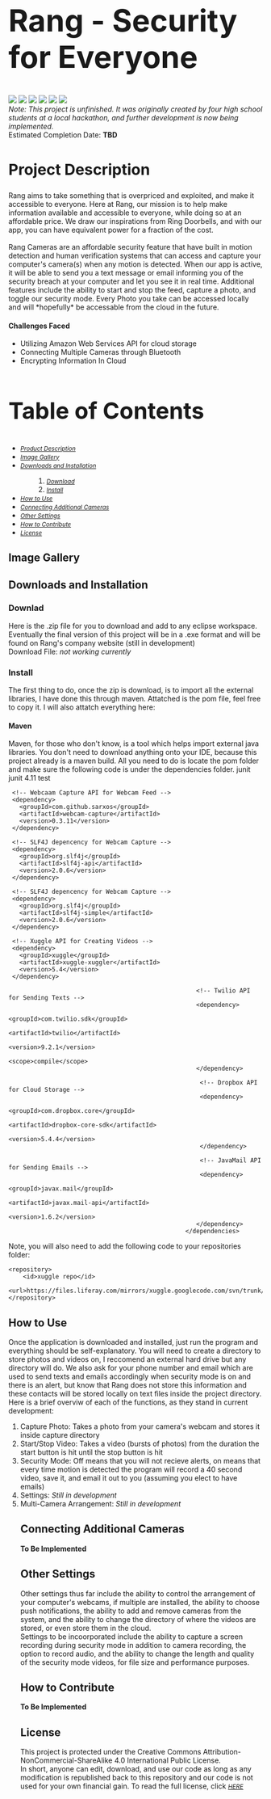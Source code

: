 <h1 style="font-size:60px;"> Rang - Security for Everyone </h1>
<a href="https://github.com/simon-kowerski/RangSecurity/graphs/contributors" alt="Contributors">
        <img src="https://img.shields.io/github/contributors/simon-kowerski/RangSecurity" /></a>
<a href="https://img.shields.io/github/commit-activity/w/simon-kowerski/RangSecurity">
        <img src="https://img.shields.io/github/commit-activity/w/simon-kowerski/RangSecurity"></a>
<a href="https://img.shields.io/github/issues/simon-kowerski/RangSecurity">
        <img src="https://img.shields.io/github/issues/simon-kowerski/RangSecurity"></a>
<a href="https://destroybigcorporate.wixsite.com/rangrangrang">
        <img src="https://img.shields.io/website?url=https%3A%2F%2Fdestroybigcorporate.wixsite.com%2FRangRangRang"></a> 
 <a href="https://img.shields.io/github/downloads/simon-kowerski/RangSecurity/latest/total">
        <img src="https://img.shields.io/github/downloads/simon-kowerski/RangSecurity/latest/total"></a>
 <a href="github.com/followers/pairOfPants?style=social">
        <img src="https://github.com/pairOfPants/follow"></a>
<br><i>Note: This project is unfinished. It was originally created by four high school students at a local hackathon, and further development is now being implemented.</i> <br>
Estimated Completion Date: <b>TBD</b>
<h2 style="font-size:30px;"> Project Description </h2>
Rang aims to take something that is overpriced and exploited, and make it accessible to everyone. Here at Rang, our mission is to help make information available and accessible to everyone, while doing so at an affordable price. We draw our inspirations from Ring Doorbells, and with our app, you can have equivalent power for a fraction of the cost.
<br> <br>
Rang Cameras are an affordable security feature that have built in motion detection and human verification systems that can access and capture your computer's camera(s) when any motion is detected. When our app is active, it will be able to send you a text message or email informing you of the security breach at your computer and let you see it in real time. Additional features include the ability to start and stop the feed, capture a photo, and toggle our security mode. Every Photo you take can be accessed locally and will *hopefully* be accessable from the cloud in the future.
<br>
<h4> Challenges Faced </h4>
<ul>
  <li>Utilizing Amazon Web Services API for cloud storage</li>
  <li>Connecting Multiple Cameras through Bluetooth</li>
  <li>Encrypting Information In Cloud</li>
</ul>
<h2 style="font-size:45px;"> Table of Contents </h2>
<ul>
  <li><small><i><a href='https://github.com/simon-kowerski/RangSecurity/blob/main/README.md#-project-description-'>Product Description</a></i></small></li>
  <li><small><i><a href='https://github.com/simon-kowerski/RangSecurity/blob/main/README.md#-image-gallery'>Image Gallery</a></i></small></li>
  <li><small><i><a href='https://github.com/simon-kowerski/RangSecurity/blob/main/README.md#-downloads-and-installation'>Downloads and Installation</a></i></small></li>
 <ol padding-bottom: 0;">
  <li style="margin-left:2em"><small><i><a href='https://github.com/simon-kowerski/RangSecurity/blob/main/README.md#-downlad-'>Download</a></i></small></li>
  <li style="margin-left:2em; padding-bottom: 0;"><small><i><a href='https://github.com/simon-kowerski/RangSecurity/blob/main/README.md#-install-'>Install</a></i></small></li>
  </ol>
  </li>
  <li><small><i><a href='https://github.com/simon-kowerski/RangSecurity/blob/main/README.md#-how-to-use-'>How to Use</a></i></small></li>
 <li><small><i><a href='https://github.com/simon-kowerski/RangSecurity/blob/main/README.md#-connecting-additional-cameras-'>Connecting Additional Cameras</a></i></small></li>
 <li><small><i><a href='https://github.com/simon-kowerski/RangSecurity/blob/main/README.md#-other-settings-'>Other Settings</a></i></small></li>
 <li><small><i><a href='https://github.com/simon-kowerski/RangSecurity/blob/main/README.md#-how-to-contribute-'>How to Contribute</a></i></small></li>
 <li><small><i><a href='https://github.com/simon-kowerski/RangSecurity/blob/main/README.md#-license-'>License</a></i></small></li>
 </ul>
 <h2> Image Gallery</h2>
 <h2> Downloads and Installation</h2>
 <h3> Downlad </h3>
 Here is the .zip file for you to download and add to any eclipse workspace. Eventually the final version of this project will be in a .exe format and will be found on Rang's company website (still in development)
 <br>Download File: <i>not working currently </i>
 <h3> Install </h3>
 The first thing to do, once the zip is download, is to import all the external libraries, I have done this through maven. Attatched is the pom file, feel free to copy it. I will also attatch everything here:
 <h4> Maven </h4>
 Maven, for those who don't know, is a tool which helps import external java libraries. You don't need to download anything onto your IDE, because this project already is a maven build. All you need to do is locate the pom folder and make sure the following code is under the dependencies folder. 
                                        
  <dependencies>
    <!-- JUnit depencency for Maven Testing -->
     <dependency>
       <groupId>junit</groupId>
       <artifactId>junit</artifactId>
       <version>4.11</version>
       <scope>test</scope>
     </dependency>
 
     <!-- Webcaam Capture API for Webcam Feed -->
     <dependency>
       <groupId>com.github.sarxos</groupId>
       <artifactId>webcam-capture</artifactId>
       <version>0.3.11</version>
     </dependency>

     <!-- SLF4J depencency for Webcam Capture -->
     <dependency>
       <groupId>org.slf4j</groupId>
       <artifactId>slf4j-api</artifactId>
       <version>2.0.6</version>
     </dependency>
                                                               
     <!-- SLF4J depencency for Webcam Capture -->
     <dependency>
       <groupId>org.slf4j</groupId>
       <artifactId>slf4j-simple</artifactId>
       <version>2.0.6</version>
     </dependency>
                                                              
     <!-- Xuggle API for Creating Videos -->
     <dependency>
       <groupId>xuggle</groupId>
       <artifactId>xuggle-xuggler</artifactId>
       <version>5.4</version>
     </dependency>
                                                            
                                                        <!-- Twilio API for Sending Texts -->
                                                        <dependency>
                                                           <groupId>com.twilio.sdk</groupId>
                                                           <artifactId>twilio</artifactId>
                                                           <version>9.2.1</version>
                                                           <scope>compile</scope>
                                                        </dependency>

                                                         <!-- Dropbox API for Cloud Storage -->
                                                         <dependency>
                                                            <groupId>com.dropbox.core</groupId>
                                                            <artifactId>dropbox-core-sdk</artifactId>
                                                            <version>5.4.4</version>
                                                         </dependency>
                                                             
                                                         <!-- JavaMail API for Sending Emails -->
                                                         <dependency>
                                                            <groupId>javax.mail</groupId>
                                                            <artifactId>javax.mail-api</artifactId>
                                                            <version>1.6.2</version>
                                                        </dependency>
                                                     </dependencies>
 Note, you will also need to add the following code to your repositories folder:
 
    <repository>
        <id>xuggle repo</id>
        <url>https://files.liferay.com/mirrors/xuggle.googlecode.com/svn/trunk/repo/share/java/</url>
    </repository>
  
 <h2> How to Use </h2>
 Once the application is downloaded and installed, just run the program and everything should be self-explanatory. You will need to create a directory to store photos and videos on, I reccomend an external hard drive but any directory will do. We also ask for your phone number and email which are used to send texts and emails accordingly when security mode is on and there is an alert, but know that Rang does not store this information and these contacts will be stored locally on text files inside the project directory. 
<br> Here is a brief overviw of each of the functions, as they stand in current development:
 <ol> 
 <li> Capture Photo: Takes a photo from your camera's webcam and stores it inside capture directory </li>
 <li> Start/Stop Video: Takes a video (bursts of photos) from the duration the start button is hit until the stop button is hit </li>
 <li> Security Mode: Off means that you will not recieve alerts, on means that every time motion is detected the program will record a 40 second video, save it, and email it out to you (assuming you elect to have emails)</li>
<li> Settings: <i>Still in development</i></li>
<li> Multi-Camera Arrangement: <i>Still in development</i></li>
 <h2> Connecting Additional Cameras </h2>
 <b> To Be Implemented </b>
 <h2> Other Settings </h2>
 Other settings thus far include the ability to control the arrangement of your computer's webcams, if multiple are installed, the ability to choose push notifications, the ability to add and remove cameras from the system, and the ability to change the directory of where the videos are stored, or even store them in the cloud. <br> Settings to be incoorporated include the ability to capture a screen recording during security mode in addition to camera recording, the option to record audio, and the ability to change the length and quality of the security mode videos, for file size and performance purposes.
 <h2> How to Contribute </h2>
 <b> To Be Implemented </b>
 <h2> License </h2>
This project is protected under the Creative Commons Attribution-NonCommercial-ShareAlike 4.0 International Public License. <br>In short, anyone can edit, download, and use our code as long as any modification is republished back to this repository and our code is not used for your own financial gain. To read the full license, click <small><i><a href='https://github.com/simon-kowerski/RangSecurity/blob/main/LICENSE'>HERE</a></i></small>
